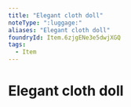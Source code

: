 ```yaml
---
title: "Elegant cloth doll"
noteType: ":luggage:"
aliases: "Elegant cloth doll"
foundryId: Item.6zjgENe3e5dwjXGQ
tags:
  - Item
---
```


# Elegant cloth doll
